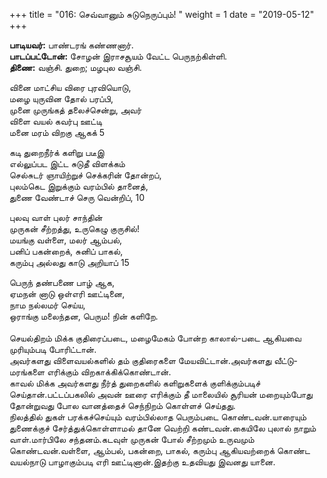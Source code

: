 ﻿+++
title = "016: செவ்வானும் சுடுநெருப்பும்!  "
weight = 1
date = "2019-05-12"
+++

**பாடியவர்:** பாண்டரங் கண்ணனார்.  
**பாடப்பட்டோன்:** சோழன் இராசசூயம் வேட்ட பெருநற்கிள்ளி.  
**திணை:** வஞ்சி. துறை; மழபுல வஞ்சி.  
  
வினை மாட்சிய விரை புரவியொடு,  
மழை யுருவின தோல் பரப்பி,  
முனை முருங்கத் தலைச்சென்று, அவர்  
விளை வயல் கவர்பு ஊட்டி  
மனை மரம் விறகு ஆகக் 5  
  
கடி துறைநீர்க் களிறு படீஇ  
எல்லுப்பட இட்ட சுடுதீ விளக்கம்  
செல்சுடர் ஞாயிற்றுச் செக்கரின் தோன்றப்,  
புலம்கெட இறுக்கும் வரம்பில் தானைத்,  
துணை வேண்டாச் செரு வென்றிப், 10  
  
புலவு வாள் புலர் சாந்தின்  
முருகன் சீற்றத்து, உருகெழு குருசில்!  
மயங்கு வள்ளை, மலர் ஆம்பல்,  
பனிப் பகன்றைக், சுனிப் பாகல்,  
கரும்பு அல்லது காடு அறியாப் 15  
  
பெருந் தண்பணை பாழ் ஆக,  
ஏமநன் னாடு ஒள்எரி ஊட்டினை,  
நாம நல்லமர் செய்ய,  
ஒராங்கு மலைந்தன, பெரும! நின் களிறே.  
   
செயல்திறம் மிக்க குதிரைப்படை, மழைமேகம் போன்ற காலால்-படை ஆகியவை முரியும்படி போரிட்டான்.  
அவர்களது விளைவயல்களில் தம் குதிரைகளை மேயவிட்டான்.அவர்களது வீட்டு-மரங்களை எரிக்கும் விறகாக்கிக்கொண்டான்.  
காவல் மிக்க அவர்களது நீர்த் துறைகளில் களிறுகளைக் குளிக்கும்படிச் செய்தான்.பட்டப்பகலில் அவன் ஊரை எரிக்கும் தீ மாலையில் சூரியன் மறையும்போது தோன்றுவது போல வானத்தைச் செந்நிறம் கொள்ளச் செய்தது.  
நிலத்தில் துகள் பரக்கச்செய்யும் வரம்பில்லாத பெரும்படை கொண்டவன்.யாரையும் துணைக்குச் சேர்த்துக்கொள்ளாமல் தானே வெற்றி கண்டவன்.கையிலே புலால் நாறும் வாள்.மார்பிலே சந்தனம்.கடவுள் முருகன் போல் சீற்றமும் உருவமும் கொண்டவன்.வள்ளை, ஆம்பல், பகன்றை, பாகல், கரும்பு ஆகியவற்றைக் கொண்ட வயல்நாடு பாழாகும்படி எரி ஊட்டினான்.இதற்கு உதவியது இவனது யானை.  
